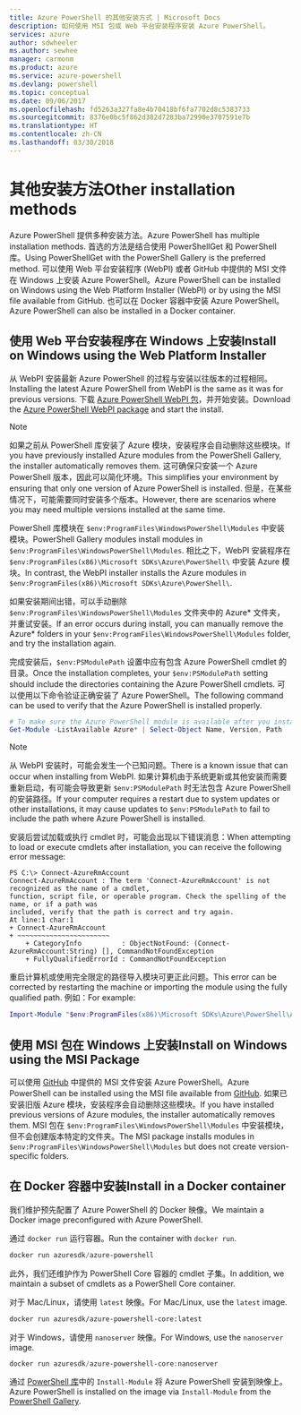 ```yaml
---
title: Azure PowerShell 的其他安装方式 | Microsoft Docs
description: 如何使用 MSI 包或 Web 平台安装程序安装 Azure PowerShell。
services: azure
author: sdwheeler
ms.author: sewhee
manager: carmonm
ms.product: azure
ms.service: azure-powershell
ms.devlang: powershell
ms.topic: conceptual
ms.date: 09/06/2017
ms.openlocfilehash: fd5263a327fa8e4b70418bf6fa7702d8c5383733
ms.sourcegitcommit: 8376e0bc5f862d382d7283ba72990e3707591e7b
ms.translationtype: HT
ms.contentlocale: zh-CN
ms.lasthandoff: 03/30/2018
---
```

# <a name="other-installation-methods"></a><span data-ttu-id="6aab9-103">其他安装方法</span><span class="sxs-lookup"><span data-stu-id="6aab9-103">Other installation methods</span></span>

<span data-ttu-id="6aab9-104">Azure PowerShell 提供多种安装方法。</span><span class="sxs-lookup"><span data-stu-id="6aab9-104">Azure PowerShell has multiple installation methods.</span></span> <span data-ttu-id="6aab9-105">首选的方法是结合使用 PowerShellGet 和 PowerShell 库。</span><span class="sxs-lookup"><span data-stu-id="6aab9-105">Using PowerShellGet with the PowerShell Gallery is the preferred method.</span></span> <span data-ttu-id="6aab9-106">可以使用 Web 平台安装程序 (WebPI) 或者 GitHub 中提供的 MSI 文件在 Windows 上安装 Azure PowerShell。</span><span class="sxs-lookup"><span data-stu-id="6aab9-106">Azure PowerShell can be installed on Windows using the Web Platform Installer (WebPI) or by using the MSI file available from GitHub.</span></span> <span data-ttu-id="6aab9-107">也可以在 Docker 容器中安装 Azure PowerShell。</span><span class="sxs-lookup"><span data-stu-id="6aab9-107">Azure PowerShell can also be installed in a Docker container.</span></span>

## <a name="install-on-windows-using-the-web-platform-installer"></a><span data-ttu-id="6aab9-108">使用 Web 平台安装程序在 Windows 上安装</span><span class="sxs-lookup"><span data-stu-id="6aab9-108">Install on Windows using the Web Platform Installer</span></span>

<span data-ttu-id="6aab9-109">从 WebPI 安装最新 Azure PowerShell 的过程与安装以往版本的过程相同。</span><span class="sxs-lookup"><span data-stu-id="6aab9-109">Installing the latest Azure PowerShell from WebPI is the same as it was for previous versions.</span></span>
<span data-ttu-id="6aab9-110">下载 [Azure PowerShell WebPI 包](http://aka.ms/webpi-azps)，并开始安装。</span><span class="sxs-lookup"><span data-stu-id="6aab9-110">Download the [Azure PowerShell WebPI package](http://aka.ms/webpi-azps) and start the install.</span></span>

> [!NOTE]
> <span data-ttu-id="6aab9-111">如果之前从 PowerShell 库安装了 Azure 模块，安装程序会自动删除这些模块。</span><span class="sxs-lookup"><span data-stu-id="6aab9-111">If you have previously installed Azure modules from the PowerShell Gallery, the installer automatically removes them.</span></span> <span data-ttu-id="6aab9-112">这可确保只安装一个 Azure PowerShell 版本，因此可以简化环境。</span><span class="sxs-lookup"><span data-stu-id="6aab9-112">This simplifies your environment by ensuring that only one version of Azure PowerShell is installed.</span></span> <span data-ttu-id="6aab9-113">但是，在某些情况下，可能需要同时安装多个版本。</span><span class="sxs-lookup"><span data-stu-id="6aab9-113">However, there are scenarios where you may need multiple versions installed at the same time.</span></span>
>
> <span data-ttu-id="6aab9-114">PowerShell 库模块在 `$env:ProgramFiles\WindowsPowerShell\Modules` 中安装模块。</span><span class="sxs-lookup"><span data-stu-id="6aab9-114">PowerShell Gallery modules install modules in `$env:ProgramFiles\WindowsPowerShell\Modules`.</span></span> <span data-ttu-id="6aab9-115">相比之下，WebPI 安装程序在 `$env:ProgramFiles(x86)\Microsoft SDKs\Azure\PowerShell\` 中安装 Azure 模块。</span><span class="sxs-lookup"><span data-stu-id="6aab9-115">In contrast, the WebPI installer installs the Azure modules in `$env:ProgramFiles(x86)\Microsoft SDKs\Azure\PowerShell\`.</span></span>
>
> <span data-ttu-id="6aab9-116">如果安装期间出错，可以手动删除 `$env:ProgramFiles\WindowsPowerShell\Modules` 文件夹中的 Azure\* 文件夹，并重试安装。</span><span class="sxs-lookup"><span data-stu-id="6aab9-116">If an error occurs during install, you can manually remove the Azure\* folders in your `$env:ProgramFiles\WindowsPowerShell\Modules` folder, and try the installation again.</span></span>

<span data-ttu-id="6aab9-117">完成安装后，`$env:PSModulePath` 设置中应有包含 Azure PowerShell cmdlet 的目录。</span><span class="sxs-lookup"><span data-stu-id="6aab9-117">Once the installation completes, your `$env:PSModulePath` setting should include the directories containing the Azure PowerShell cmdlets.</span></span> <span data-ttu-id="6aab9-118">可以使用以下命令验证正确安装了 Azure PowerShell。</span><span class="sxs-lookup"><span data-stu-id="6aab9-118">The following command can be used to verify that the Azure PowerShell is installed properly.</span></span>

```powershell
# To make sure the Azure PowerShell module is available after you install
Get-Module -ListAvailable Azure* | Select-Object Name, Version, Path
```

> [!NOTE]
> <span data-ttu-id="6aab9-119">从 WebPI 安装时，可能会发生一个已知问题。</span><span class="sxs-lookup"><span data-stu-id="6aab9-119">There is a known issue that can occur when installing from WebPI.</span></span> <span data-ttu-id="6aab9-120">如果计算机由于系统更新或其他安装而需要重新启动，有可能会导致更新 `$env:PSModulePath` 时无法包含 Azure PowerShell 的安装路径。</span><span class="sxs-lookup"><span data-stu-id="6aab9-120">If your computer requires a restart due to system updates or other installations, it may cause updates to `$env:PSModulePath` to fail to include the path where Azure PowerShell is installed.</span></span>

<span data-ttu-id="6aab9-121">安装后尝试加载或执行 cmdlet 时，可能会出现以下错误消息：</span><span class="sxs-lookup"><span data-stu-id="6aab9-121">When attempting to load or execute cmdlets after installation, you can receive the following error message:</span></span>

```
PS C:\> Connect-AzureRmAccount
Connect-AzureRmAccount : The term 'Connect-AzureRmAccount' is not recognized as the name of a cmdlet,
function, script file, or operable program. Check the spelling of the name, or if a path was
included, verify that the path is correct and try again.
At line:1 char:1
+ Connect-AzureRmAccount
+ ~~~~~~~~~~~~~~~~~~~~~~~
    + CategoryInfo          : ObjectNotFound: (Connect-AzureRmAccount:String) [], CommandNotFoundException
    + FullyQualifiedErrorId : CommandNotFoundException
```

<span data-ttu-id="6aab9-122">重启计算机或使用完全限定的路径导入模块可更正此问题。</span><span class="sxs-lookup"><span data-stu-id="6aab9-122">This error can be corrected by restarting the machine or importing the module using the fully qualified path.</span></span> <span data-ttu-id="6aab9-123">例如：</span><span class="sxs-lookup"><span data-stu-id="6aab9-123">For example:</span></span>

```powershell
Import-Module "$env:ProgramFiles(x86)\Microsoft SDKs\Azure\PowerShell\AzureRM.psd1"
```

## <a name="install-on-windows-using-the-msi-package"></a><span data-ttu-id="6aab9-124">使用 MSI 包在 Windows 上安装</span><span class="sxs-lookup"><span data-stu-id="6aab9-124">Install on Windows using the MSI Package</span></span>

<span data-ttu-id="6aab9-125">可以使用 [GitHub](https://aka.ms/azps-release) 中提供的 MSI 文件安装 Azure PowerShell。</span><span class="sxs-lookup"><span data-stu-id="6aab9-125">Azure PowerShell can be installed using the MSI file available from [GitHub](https://aka.ms/azps-release).</span></span> <span data-ttu-id="6aab9-126">如果已安装旧版 Azure 模块，安装程序会自动删除这些模块。</span><span class="sxs-lookup"><span data-stu-id="6aab9-126">If you have installed previous versions of Azure modules, the installer automatically removes them.</span></span> <span data-ttu-id="6aab9-127">MSI 包在 `$env:ProgramFiles\WindowsPowerShell\Modules` 中安装模块，但不会创建版本特定的文件夹。</span><span class="sxs-lookup"><span data-stu-id="6aab9-127">The MSI package installs modules in `$env:ProgramFiles\WindowsPowerShell\Modules` but does not create version-specific folders.</span></span>

## <a name="install-in-a-docker-container"></a><span data-ttu-id="6aab9-128">在 Docker 容器中安装</span><span class="sxs-lookup"><span data-stu-id="6aab9-128">Install in a Docker container</span></span>

<span data-ttu-id="6aab9-129">我们维护预先配置了 Azure PowerShell 的 Docker 映像。</span><span class="sxs-lookup"><span data-stu-id="6aab9-129">We maintain a Docker image preconfigured with Azure PowerShell.</span></span>

<span data-ttu-id="6aab9-130">通过 `docker run` 运行容器。</span><span class="sxs-lookup"><span data-stu-id="6aab9-130">Run the container with `docker run`.</span></span>

```powershell
docker run azuresdk/azure-powershell
```

<span data-ttu-id="6aab9-131">此外，我们还维护作为 PowerShell Core 容器的 cmdlet 子集。</span><span class="sxs-lookup"><span data-stu-id="6aab9-131">In addition, we maintain a subset of cmdlets as a PowerShell Core container.</span></span>

<span data-ttu-id="6aab9-132">对于 Mac/Linux，请使用 `latest` 映像。</span><span class="sxs-lookup"><span data-stu-id="6aab9-132">For Mac/Linux, use the `latest` image.</span></span>

```bash
docker run azuresdk/azure-powershell-core:latest
```

<span data-ttu-id="6aab9-133">对于 Windows，请使用 `nanoserver` 映像。</span><span class="sxs-lookup"><span data-stu-id="6aab9-133">For Windows, use the `nanoserver` image.</span></span>

```powershell
docker run azuresdk/azure-powershell-core:nanoserver
```

<span data-ttu-id="6aab9-134">通过 [PowerShell 库](https://www.powershellgallery.com/)中的 `Install-Module` 将 Azure PowerShell 安装到映像上。</span><span class="sxs-lookup"><span data-stu-id="6aab9-134">Azure PowerShell is installed on the image via `Install-Module` from the [PowerShell Gallery](https://www.powershellgallery.com/).</span></span>
